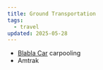 ```yaml
---
title: Ground Transportation
tags:
  - travel
updated: 2025-05-28
---
```


- [Blabla Car](https://www.blablacar.com) carpooling
- Amtrak

